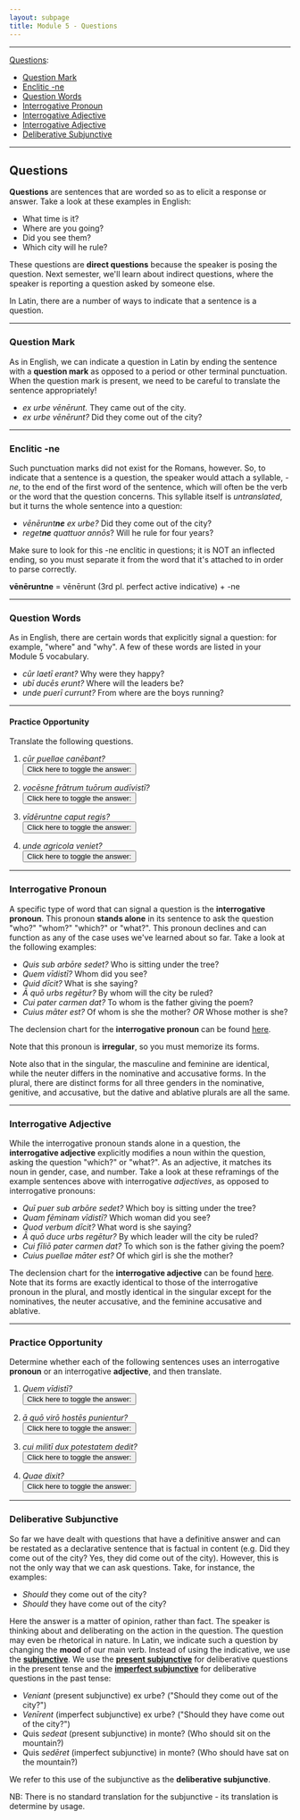 ```yaml
---
layout: subpage
title: Module 5 - Questions
---
```


***

[Questions](#questions):
- [Question Mark](#question-mark)
- [Enclitic -ne](#enclitic--ne)
- [Question Words](#question-words)
- [Interrogative Pronoun](#interrogative-pronoun)
- [Interrogative Adjective](#interrogative-adjective)
- [Interrogative Adjective](#interrogative-adjective)
- [Deliberative Subjunctive](#deliberative-subjunctive)

***

## Questions

**Questions** are sentences that are worded so as to elicit a response or answer. Take a look at these examples in English:

- What time is it?
- Where are you going?
- Did you see them?
- Which city will he rule?

These questions are **direct questions** because the speaker is posing the question. Next semester, we'll learn about indirect questions, where the speaker is reporting a question asked by someone else.

In Latin, there are a number of ways to indicate that a sentence is a question.

***

### Question Mark

As in English, we can indicate a question in Latin by ending the sentence with a **question mark** as opposed to a period or other terminal punctuation. When the question mark is present, we need to be careful to translate the sentence appropriately!

- *ex urbe vēnērunt.* They came out of the city.
- *ex urbe vēnērunt?* Did they come out of the city?

***

### Enclitic -ne

Such punctuation marks did not exist for the Romans, however. So, to indicate that a sentence is a question, the speaker would attach a syllable, *-ne*, to the end of the first word of the sentence, which will often be the verb or the word that the question concerns. This syllable itself is *untranslated*, but it turns the whole sentence into a question:

- <em>vēnērunt<strong>ne</strong></em> *ex urbe?* Did they come out of the city?
- <em>reget<strong>ne</strong></em> *quattuor annōs*? Will he rule for four years?

Make sure to look for this -ne enclitic in questions; it is NOT an inflected ending, so you must separate it from the word that it's attached to in order to parse correctly.

**vēnēruntne** = vēnērunt (3rd pl. perfect active indicative) + -ne

***

### Question Words

As in English, there are certain words that explicitly signal a question: for example, "where" and "why". A few of these words are listed in your Module 5 vocabulary.

- *cūr laetī erant?* Why were they happy?
- *ubī ducēs erunt?* Where will the leaders be?
- *unde puerī currunt?* From where are the boys running?

***

#### Practice Opportunity

Translate the following questions.

1. *cūr puellae canēbant?*  
<button onclick="toggleDisplay('prac01')">Click here to toggle the answer:</button> <span style="display: none;" id="prac01">Why were the girls singing?</span>

2. *vocēsne frātrum tuōrum audīvistī?*  
<button onclick="toggleDisplay('prac02')">Click here to toggle the answer:</button> <span style="display: none;" id="prac02">Did you hear the voices of your brothers?</span>

3. *vīdēruntne caput regis?*  
<button onclick="toggleDisplay('prac03')">Click here to toggle the answer:</button> <span style="display: none;" id="prac03">Did they see the head of the king?</span>

4. *unde agricola veniet?*  
<button onclick="toggleDisplay('prac04')">Click here to toggle the answer:</button> <span style="display: none;" id="prac04">From where will the farmer come?</span>


***

### Interrogative Pronoun

A specific type of word that can signal a question is the **interrogative pronoun**. This pronoun **stands alone** in its sentence to ask the question "who?" "whom?" "which?" or "what?". This pronoun declines and can function as any of the case uses we've learned about so far. Take a look at the following examples:

- *Quis sub arbōre sedet?* Who is sitting under the tree?
- *Quem vīdistī?* Whom did you see?
- *Quid dīcit?* What is she saying?
- *Ā quō urbs regētur?* By whom will the city be ruled?
- *Cui pater carmen dat?* To whom is the father giving the poem?
- *Cuius māter est?* Of whom is she the mother? *OR* Whose mother is she?

The declension chart for the **interrogative pronoun** can be found [here](../../charts/0-pronoun-master/#interrogative).

Note that this pronoun is **irregular**, so you must memorize its forms.

Note also that in the singular, the masculine and feminine are identical, while the neuter differs in the nominative and accusative forms. In the plural, there are distinct forms for all three genders in the nominative, genitive, and accusative, but the dative and ablative plurals are all the same.

***

### Interrogative Adjective

While the interrogative pronoun stands alone in a question, the **interrogative adjective** explicitly modifies a noun within the question, asking the question "which?" or "what?". As an adjective, it matches its noun in gender, case, and number. Take a look at these reframings of the example sentences above with interrogative *adjectives*, as opposed to interrogative pronouns:

- *Quī puer sub arbōre sedet?* Which boy is sitting under the tree?
- *Quam fēminam vīdistī?* Which woman did you see?
- *Quod verbum dīcit?* What word is she saying?
- *Ā quō duce urbs regētur?* By which leader will the city be ruled?
- *Cui fīliō pater carmen dat?* To which son is the father giving the poem?
- *Cuius puellae māter est?* Of which girl is she the mother?

The declension chart for the **interrogative adjective** can be found [here](../../charts/0-adj-master/#interrogative). Note that its forms are exactly identical to those of the interrogative pronoun in the plural, and mostly identical in the singular except for the nominatives, the neuter accusative, and the feminine accusative and ablative.

***

### Practice Opportunity

Determine whether each of the following sentences uses an interrogative **pronoun** or an interrogative **adjective**, and then translate.

1. *Quem vīdistī?*  
<button onclick="toggleDisplay('prac05')">Click here to toggle the answer:</button> <span style="display: none;" id="prac05">pronoun - "Whom did you see?"</span>

2. *ā quō virō hostēs punientur?*  
<button onclick="toggleDisplay('prac06')">Click here to toggle the answer:</button> <span style="display: none;" id="prac06">adjective - "By which man will the enemies be punished?"</span>

3. *cui militī dux potestatem dedit?*  
<button onclick="toggleDisplay('prac07')">Click here to toggle the answer:</button> <span style="display: none;" id="prac07">adjective - "To which soldier did the leader give power?"</span>

4. *Quae dixit?*  
<button onclick="toggleDisplay('prac08')">Click here to toggle the answer:</button> <span style="display: none;" id="prac08">pronoun - "What (things) did he say?"</span>

***

### Deliberative Subjunctive

So far we have dealt with questions that have a definitive answer and can be restated as a declarative sentence that is factual in content (e.g. Did they come out of the city? Yes, they did come out of the city). However, this is not the only way that we can ask questions. Take, for instance, the examples:

- *Should* they come out of the city?
- *Should* they have come out of the city?

Here the answer is a matter of opinion, rather than fact. The speaker is thinking about and deliberating on the action in the question. The question may even be rhetorical in nature. In Latin, we indicate such a question by changing the **mood** of our main verb. Instead of using the indicative, we use the [**subjunctive**](https://dlibatique.github.io/LATN101-F19/notes/2-subj-overview/). We use the [**present subjunctive**](https://dlibatique.github.io/LATN101-F19/charts/2-pres-subj/) for deliberative questions in the present tense and the [**imperfect subjunctive**](https://dlibatique.github.io/LATN101-F19/charts/2-impf-subj/) for deliberative questions in the past tense:

- *Veniant* (present subjunctive) ex urbe? ("Should they come out of the city?")
- *Venīrent* (imperfect subjunctive) ex urbe? ("Should they have come out of the city?")
- Quis *sedeat* (present subjunctive) in monte? (Who should sit on the mountain?)
- Quis *sedēret* (imperfect subjunctive) in monte? (Who should have sat on the mountain?)

We refer to this use of the subjunctive as the **deliberative subjunctive**.

NB: There is no standard translation for the subjunctive - its translation is determine by usage.
